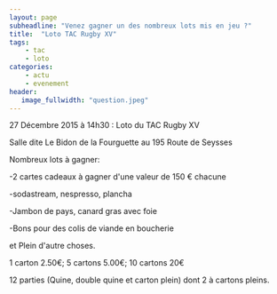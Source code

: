 ```yaml
---
layout: page
subheadline: "Venez gagner un des nombreux lots mis en jeu ?"
title:  "Loto TAC Rugby XV"
tags:
    - tac 
    - loto
categories:
    - actu
    - evenement
header:
   image_fullwidth: "question.jpeg"
---
```

27 Décembre 2015 à 14h30 : Loto du TAC Rugby XV

Salle dite Le Bidon de la Fourguette au 195 Route de Seysses

Nombreux lots à gagner:

-2 cartes cadeaux à gagner d'une valeur de 150 € chacune

-sodastream, nespresso, plancha

-Jambon de pays, canard gras avec foie

-Bons pour des colis de viande en boucherie

et Plein d'autre choses.

1 carton 2.50€; 5 cartons 5.00€; 10 cartons 20€

12 parties (Quine, double quine et carton plein) dont 2 à cartons pleins.
